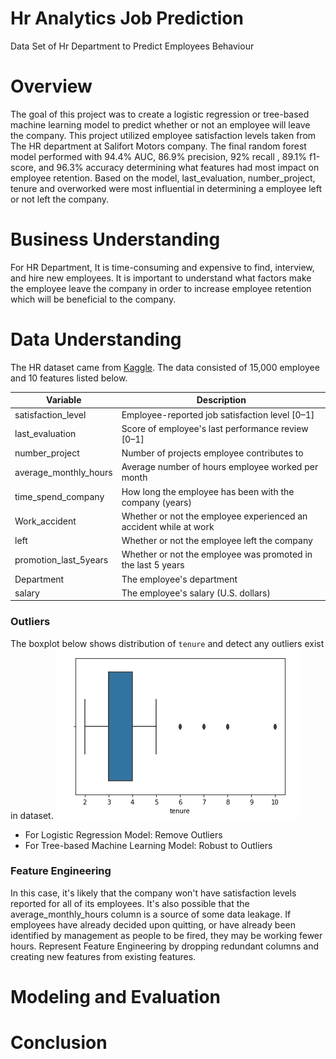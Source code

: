 # Hr Analytics Job Prediction
Data Set of Hr Department to Predict Employees Behaviour

# Overview 
The goal of this project was to create a logistic regression or tree-based machine learning model to predict whether or not an employee will leave the company. This project utilized employee satisfaction levels taken from The HR department at Salifort Motors company. The final random forest model performed with 94.4% AUC, 86.9% precision, 92% recall , 89.1% f1-score, and 96.3% accuracy determining what features had most impact on employee retention. Based on the model, last_evaluation, number_project, tenure and overworked were most influential in determining a employee left or not left the company.

# Business Understanding 
For HR Department, It is time-consuming and expensive to find, interview, and hire new employees. It is important to understand what factors make the employee leave the company in order to increase employee retention which will be beneficial to the company.

# Data Understanding
The HR dataset came from [Kaggle](https://www.kaggle.com/datasets/mfaisalqureshi/hr-analytics-and-job-prediction?select=HR_comma_sep.csv). The data consisted of 15,000 employee and 10 features listed below. 

Variable  |Description |
-----|-----|
satisfaction_level|Employee-reported job satisfaction level [0&ndash;1]
last_evaluation|Score of employee's last performance review [0&ndash;1]
number_project|Number of projects employee contributes to
average_monthly_hours|Average number of hours employee worked per month
time_spend_company|How long the employee has been with the company (years)
Work_accident|Whether or not the employee experienced an accident while at work
left|Whether or not the employee left the company
promotion_last_5years|Whether or not the employee was promoted in the last 5 years
Department|The employee's department
salary|The employee's salary (U.S. dollars)

### Outliers
The boxplot below shows distribution of `tenure` and detect any outliers exist in dataset.
![alt text](https://github.com/chongna95/Hr-Analytics-Job-Prediction/blob/main/images/Boxplot%20of%20Tenure.png)

- For Logistic Regression Model: Remove Outliers
- For Tree-based Machine Learning Model: Robust to Outliers

### Feature Engineering
In this case, it's likely that the company won't have satisfaction levels reported for all of its employees. It's also possible that the average_monthly_hours column is a source of some data leakage. If employees have already decided upon quitting, or have already been identified by management as people to be fired, they may be working fewer hours. Represent Feature Engineering by dropping redundant columns and creating new features from existing features.

# Modeling and Evaluation 
# Conclusion
